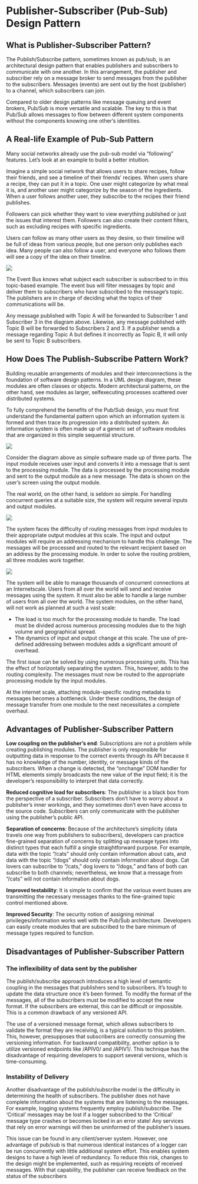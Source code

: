 # Publisher-Subscriber (Pub-Sub) Design Pattern

## What is Publisher-Subscriber Pattern?

The Publish/Subscribe pattern, sometimes known as pub/sub, is an architectural design pattern that enables publishers and subscribers to communicate with one another. In this arrangement, the publisher and subscriber rely on a message broker to send messages from the publisher to the subscribers. Messages (events) are sent out by the host (publisher) to a channel, which subscribers can join.

Compared to older design patterns like message queuing and event brokers, Pub/Sub is more versatile and scalable. The key to this is that Pub/Sub allows messages to flow between different system components without the components knowing one other’s identities.
## A Real-life Example of Pub-Sub Pattern

Many social networks already use the pub-sub model via “following” features. Let’s look at an example to build a better intuition.

Imagine a simple social network that allows users to share recipes, follow their friends, and see a timeline of their friends’ recipes. When users share a recipe, they can put it in a topic. One user might categorize by what meal it is, and another user might categorize by the season of the ingredients. When a user follows another user, they subscribe to the recipes their friend publishes.

Followers can pick whether they want to view everything published or just the issues that interest them. Followers can also create their content filters, such as excluding recipes with specific ingredients.

Users can follow as many other users as they desire, so their timeline will be full of ideas from various people, but one person only publishes each idea. Many people can also follow a user, and everyone who follows them will see a copy of the idea on their timeline.

![](./assets/example.png)

The Event Bus knows what subject each subscriber is subscribed to in this topic-based example. The event bus will filter messages by topic and deliver them to subscribers who have subscribed to the message’s topic. The publishers are in charge of deciding what the topics of their communications will be.

Any message published with Topic A will be forwarded to Subscriber 1 and Subscriber 3 in the diagram above. Likewise, any message published with Topic B will be forwarded to Subscribers 2 and 3. If a publisher sends a message regarding Topic A but defines it incorrectly as Topic B, it will only be sent to Topic B subscribers.

## How Does The Publish-Subscribe Pattern Work?

Building reusable arrangements of modules and their interconnections is the foundation of software design patterns. In a UML design diagram, these modules are often classes or objects. Modern architectural patterns, on the other hand, see modules as larger, selfexecuting processes scattered over distributed systems.

To fully comprehend the benefits of the Pub/Sub design, you must first understand the fundamental pattern upon which an information system is formed and then trace its progression into a distributed system. An information system is often made up of a generic set of software modules that are organized in this simple sequential structure.

![](./assets/work.png)

Consider the diagram above as simple software made up of three parts. The input module receives user input and converts it into a message that is sent to the processing module. The data is processed by the processing module and sent to the output module as a new message. The data is shown on the user’s screen using the output module.

The real world, on the other hand, is seldom so simple. For handling concurrent queries at a suitable size, the system will require several inputs and output modules.

![](./assets/work-2.png)

The system faces the difficulty of routing messages from input modules to their appropriate output modules at this scale. The input and output modules will require an addressing mechanism to handle this challenge. The messages will be processed and routed to the relevant recipient based on an address by the processing module. In order to solve the routing problem, all three modules work together.

![](./assets/work-3.png)

The system will be able to manage thousands of concurrent connections at an Internetscale. Users from all over the world will send and receive messages using the system. It must also be able to handle a large number of users from all over the world. The system modules, on the other hand, will not work as planned at such a vast scale:
- The load is too much for the processing module to handle. The load must be divided across numerous processing modules due to the high volume and geographical spread.
- The dynamics of input and output change at this scale. The use of pre-defined addressing between modules adds a significant amount of overhead.

The first issue can be solved by using numerous processing units. This has the effect of horizontally separating the system. This, however, adds to the routing complexity. The messages must now be routed to the appropriate processing module by the input modules.

At the internet scale, attaching module-specific routing metadata to messages becomes a bottleneck. Under these conditions, the design of message transfer from one module to the next necessitates a complete overhaul.

## Advantages of Publisher-Subscriber Pattern

**Low coupling on the publisher’s end**: Subscriptions are not a problem while creating publishing modules. The publisher is only responsible for outputting data in response to the correct events through its API because it has no knowledge of the number, identity, or message kinds of the subscribers. When a change is detected, the “onchange” DOM handler for HTML elements simply broadcasts the new value of the input field; it is the developer’s responsibility to interpret that data correctly. 

**Reduced cognitive load for subscribers**: The publisher is a black box from the perspective of a subscriber. Subscribers don’t have to worry about a publisher’s inner workings, and they sometimes don’t even have access to the source code. Subscribers can only communicate with the publisher using the publisher’s public API.

**Separation of concerns**: Because of the architecture’s simplicity (data travels one way from publishers to subscribers), developers can practice fine-grained separation of concerns by splitting up message types into distinct types that each fulfill a single straightforward purpose. For example, data with the topic “/cats” should only contain information about cats, and data with the topic “/dogs” should only contain information about dogs. Cat lovers can subscribe to “/cats,” dog lovers to “/dogs,” and fans of both can subscribe to both channels; nevertheless, we know that a message from “/cats” will not contain information about dogs.

**Improved testability**: It is simple to confirm that the various event buses are transmitting the necessary messages thanks to the fine-grained topic control mentioned above.

**Improved Security**: The security notion of assigning minimal privileges/information works well with the Pub/Sub architecture. Developers can easily create modules that are subscribed to the bare minimum of message types required to function.

## Disadvantages of Publisher-Subscriber Pattern

### The inflexibility of data sent by the publisher

The publish/subscribe approach introduces a high level of semantic coupling in the messages that publishers send to subscribers. It’s tough to update the data structure once it’s been formed. To modify the format of the messages, all of the subscribers must be modified to accept the new format. If the subscribers are external, this can be difficult or impossible. This is a common drawback of any versioned API.

The use of a versioned message format, which allows subscribers to validate the format they are receiving, is a typical solution to this problem. This, however, presupposes that subscribers are correctly consuming the versioning information. For backward compatibility, another option is to utilize versioned endpoints like /APIV0/ and /APIV1/. This technique has the disadvantage of requiring developers to support several versions, which is time-consuming.

### Instability of Delivery

Another disadvantage of the publish/subscribe model is the difficulty in determining the health of subscribers. The publisher does not have complete information about the systems that are listening to the messages. For example, logging systems frequently employ publish/subscribe. The ‘Critical’ messages may be lost if a logger subscribed to the ‘Critical’ message type crashes or becomes locked in an error state! Any services that rely on error warnings will then be uninformed of the publisher’s issues.

This issue can be found in any client/server system. However, one advantage of pub/sub is that numerous identical instances of a logger can be run concurrently with little additional system effort. This enables system designs to have a high level of redundancy. To reduce this risk, changes to the design might be implemented, such as requiring receipts of received messages. With that capability, the publisher can receive feedback on the status of the subscribers